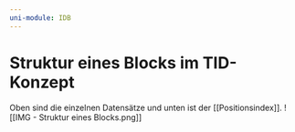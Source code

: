 ```yaml
---
uni-module: IDB
---
```


# Struktur eines Blocks im TID-Konzept

Oben sind die einzelnen Datensätze und unten ist der [[Positionsindex]].
![[IMG - Struktur eines Blocks.png]]
